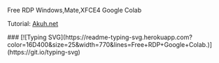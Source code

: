 <p>Free RDP Windows,Mate,XFCE4 Google Colab </p><p>Tutorial: <a href="https://www.akuh.net/2021/08/free-rdp-colab.html">Akuh.net</a></p>
###
[![Typing SVG](https://readme-typing-svg.herokuapp.com?color=16D400&size=25&width=770&lines=Free+RDP+Google+Colab.)](https://git.io/typing-svg)

###
